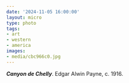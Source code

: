 ```yaml
---
date: '2024-11-05 16:00:00'
layout: micro
type: photo
tags:
- art
- western
- america
images:
- media/cbc966c0.jpg
---
```


**_Canyon de Chelly_**. Edgar Alwin Payne, c. 1916.
